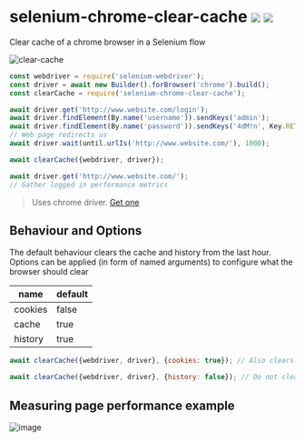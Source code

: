 # selenium-chrome-clear-cache [![](https://img.shields.io/npm/v/selenium-chrome-clear-cache.svg)](https://www.npmjs.com/package/selenium-chrome-clear-cache) [![](https://img.shields.io/badge/source--000000.svg?logo=github&style=social)](https://github.com/omrilotan/mono/tree/master/packages/selenium-chrome-clear-cache)

Clear cache of a chrome browser in a Selenium flow

![clear-cache](https://user-images.githubusercontent.com/516342/41310034-027fbc12-6e89-11e8-95b2-8506b7cd05bc.gif)

```js
const webdriver = require('selenium-webdriver');
const driver = await new Builder().forBrowser('chrome').build();
const clearCache = require('selenium-chrome-clear-cache');

await driver.get('http://www.website.com/login');
await driver.findElement(By.name('username')).sendKeys('admin');
await driver.findElement(By.name('password')).sendKeys('4dM!n', Key.RETURN);
// Web page redirects us
await driver.wait(until.urlIs('http://www.website.com/'), 1000);

await clearCache({webdriver, driver});

await driver.get('http://www.website.com/');
// Gather logged in performance metrics
```

> Uses chrome driver. [Get one](http://chromedriver.storage.googleapis.com/index.html)


## Behaviour and Options

The default behaviour clears the cache and history from the last hour. Options can be applied (in form of named arguments) to configure what the browser should clear

| name | default
| - | -
| cookies | false
| cache | true
| history | true

```js
await clearCache({webdriver, driver}, {cookies: true}); // Also clears the cookies

await clearCache({webdriver, driver}, {history: false}); // Do not clear the history
```

## Measuring page performance example
![image](https://user-images.githubusercontent.com/516342/41311395-d200f8e0-6e8c-11e8-89ac-1e76c4ff283d.png)

